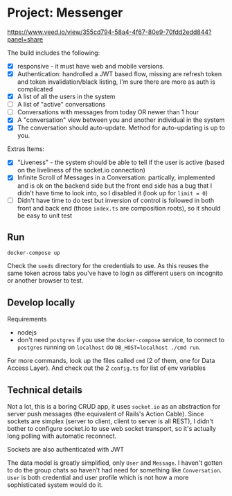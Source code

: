 # Project: Messenger

https://www.veed.io/view/355cd794-58a4-4f67-80e9-70fdd2edd844?panel=share

The build includes the following:

- [x] responsive - it must have web and mobile versions.
- [x] Authentication: handrolled a JWT based flow, missing are refresh token and token invalidation/black listing, I'm sure there are more as auth is complicated
- [x] A list of all the users in the system
- [ ] A list of "active" conversations
- [ ] Conversations with messages from today OR newer than 1 hour
- [x] A "conversation" view between you and another individual in the system
- [x] The conversation should auto-update. Method for auto-updating is up to you.

Extras Items:

- [x] "Liveness" - the system should be able to tell if the user is active (based on the liveliness of the socket.io connection)
- [x] Infinite Scroll of Messages in a Conversation: partically, implemented and is ok on the backend side but the front end side has a bug that I didn't have time to look into, so I disabled it (look up for `limit = 0`)
- [ ] Didn't have time to do test but inversion of control is followed in both front and back end (those `index.ts` are composition roots), so it should be easy to unit test

## Run

`docker-compose up`

Check the `seeds` directory for the credentials to use. As this reuses the same token across tabs you've have to login as different users on incognito or another browser to test.

## Develop locally
Requirements
- nodejs
- don't need `postgres` if you use the `docker-compose` service, to connect to `postgres` running on `localhost` do `DB_HOST=localhost ./cmd run`.

For more commands, look up the files called `cmd` (2 of them, one for Data Access Layer). And check out the 2 `config.ts` for list of env variables

## Technical details

Not a lot, this is a boring CRUD app, it uses `socket.io` as an abstraction for server push messages (the equivalent of Rails's Action Cable). Since sockets are simplex (server to client, client to server is all REST), I didn't bother to configure socket.io to use web socket transport, so it's actually long polling with automatic reconnect.

Sockets are also authenticated with JWT

The data model is greatly simplified, only `User` and `Message`. I haven't gotten to do the group chats so haven't had need for something like `Conversation`. `User` is both credential and user profile which is not how a more sophisticated system would do it.

